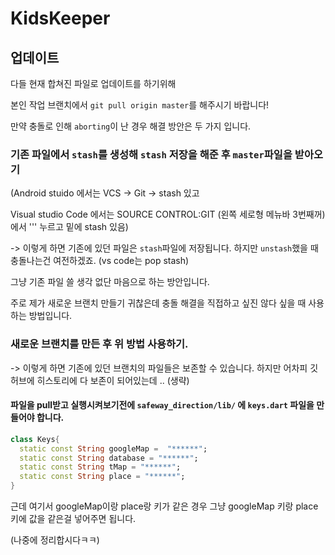# KidsKeeper

## 업데이트

다들 현재 합쳐진 파일로 업데이트를 하기위해


본인 작업 브랜치에서 `git pull origin master`를 해주시기 바랍니다!


만약 충돌로 인해 `aborting`이 난 경우 해결 방안은 두 가지 입니다.



### 기존 파일에서 `stash`를 생성해 `stash` 저장을 해준 후 `master`파일을 받아오기

(Android stuido 에서는 VCS -> Git -> stash 있고

Visual studio Code 에서는 SOURCE CONTROL:GIT (왼쪽 세로형 메뉴바 3번째꺼)에서 ''' 누르고 밑에 stash 있음)


-> 이렇게 하면 기존에 있던 파일은 `stash`파일에 저장됩니다. 하지만 `unstash`했을 때 충돌나는건 여전하겠죠. (vs code는 pop stash)

그냥 기존 파일 쓸 생각 없단 마음으로 하는 방안입니다.


주로 제가 새로운 브랜치 만들기 귀찮은데 충돌 해결을 직접하고 싶진 않다 싶을 때 사용하는 방법입니다.





### 새로운 브랜치를 만든 후 위 방법 사용하기.

-> 이렇게 하면 기존에 있던 브랜치의 파일들은 보존할 수 있습니다. 하지만 어차피 깃허브에 히스토리에 다 보존이 되어있는데 .. (생략)




#### 파일을 pull받고 실행시켜보기전에 `safeway_direction/lib/` 에 `keys.dart` 파일을 만들어야 합니다.


```dart
class Keys{
  static const String googleMap =  "******";
  static const String database = "******";
  static const String tMap = "******";
  static const String place = "******";
}
```



근데 여기서 googleMap이랑 place랑 키가 같은 경우 그냥 googleMap 키랑 place키에 값을 같은걸 넣어주면 됩니다.


(나중에 정리합시다ㅋㅋ)

